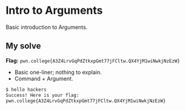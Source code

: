# Intro to Arguments
Basic introduction to Arguments.

## My solve
**Flag:** `pwn.college{A3Z4LrvGqPdZtkxpGmt77jFCltw.QX4YjM1wiNwkjNzEzW}`

- Basic one-liner; nothing to explain.
- Command + Argument.
```bash
$ hello hackers
Success! Here is your flag:
pwn.college{A3Z4LrvGqPdZtkxpGmt77jFCltw.QX4YjM1wiNwkjNzEzW}
```
